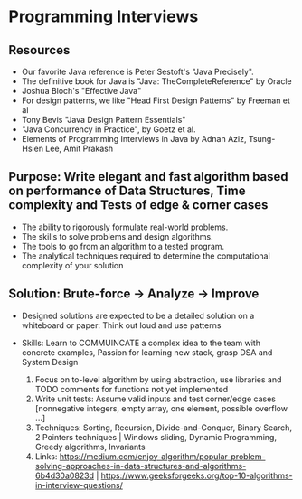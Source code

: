 # Programming Interviews
## Resources 
 *  Our favorite Java reference is Peter Sestoft's "Java Precisely".
 *  The definitive book for Java is "Java: TheCompleteReference" by Oracle 
 *  Joshua Bloch's "Effective Java" 
 *   For design patterns, we like "Head First Design Patterns" by Freeman et al
 *   Tony Bevis "Java Design Pattern Essentials" 
 *   "Java Concurrency in Practice", by Goetz et al. 
 *   Elements of Programming Interviews in Java by Adnan Aziz, Tsung-Hsien Lee, Amit Prakash
## Purpose: Write elegant and fast algorithm based on performance of Data Structures, Time complexity and Tests of edge & corner cases 

- The ability to rigorously formulate real-world problems.
- The skills to solve problems and design algorithms.
- The tools to go from an algorithm to a tested program.
- The analytical techniques required to determine the computational complexity
of your solution

## Solution: Brute-force -> Analyze -> Improve 
 * Designed solutions are expected to be a detailed solution on a whiteboard or paper: Think out loud and use patterns
 * Skills: Learn to COMMUINCATE a complex idea to the team with concrete examples, Passion for learning new stack, grasp DSA and System Design
     
      1. Focus on to-level algorithm by using abstraction, use libraries and TODO comments for functions not yet implemented
      2. Write unit tests: Assume valid inputs and test corner/edge cases [nonnegative integers, empty array, one element, possible overflow ...]
      3. Techniques: Sorting, Recursion, Divide-and-Conquer, Binary Search, 2 Pointers techniques | Windows sliding, Dynamic Programming, Greedy algorithms, Invariants
      4. Links: https://medium.com/enjoy-algorithm/popular-problem-solving-approaches-in-data-structures-and-algorithms-6b4d30a0823d |  https://www.geeksforgeeks.org/top-10-algorithms-in-interview-questions/
